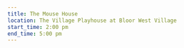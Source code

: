 ```yaml
---
title: The Mouse House
location: The Village Playhouse at Bloor West Village
start_time: 2:00 pm
end_time: 5:00 pm
---
```

